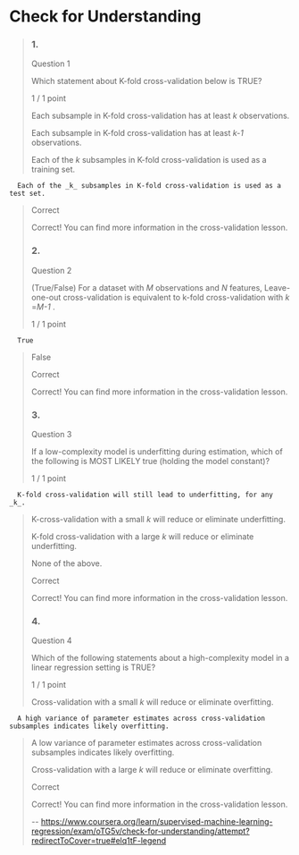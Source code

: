 # Check for Understanding
> ### 1.
> 
> Question 1
> 
> Which statement about K-fold cross-validation below is TRUE?
> 
> 1 / 1 point
> 
>  Each subsample in K-fold cross-validation has at least _k_ observations. 
> 
>  Each subsample in K-fold cross-validation has at least _k-1_ observations. 
> 
>  Each of the _k_ subsamples in K-fold cross-validation is used as a training set. 
> 
      Each of the _k_ subsamples in K-fold cross-validation is used as a test set. 
> 
> Correct
> 
> Correct! You can find more information in the cross-validation lesson.
> 
> ### 2.
> 
> Question 2
> 
> (True/False) For a dataset with _M_ observations and _N_ features, Leave-one-out cross-validation is equivalent to k-fold cross-validation with _k_ =_M-1_ .
> 
> 1 / 1 point
> 
      True 
> 
>  False 
> 
> Correct
> 
> Correct! You can find more information in the cross-validation lesson.
> 
> ### 3.
> 
> Question 3
> 
> If a low-complexity model is underfitting during estimation, which of the following is MOST LIKELY true (holding the model constant)?
> 
> 1 / 1 point
> 
      K-fold cross-validation will still lead to underfitting, for any _k_. 
> 
>  K-cross-validation with a small _k_ will reduce or eliminate underfitting. 
> 
>  K-fold cross-validation with a large _k_ will reduce or eliminate underfitting. 
> 
>  None of the above. 
> 
> Correct
> 
> Correct! You can find more information in the cross-validation lesson.
> 
> ### 4.
> 
> Question 4
> 
> Which of the following statements about a high-complexity model in a linear regression setting is TRUE?
> 
> 1 / 1 point
> 
>  Cross-validation with a small _k_ will reduce or eliminate overfitting. 
> 
      A high variance of parameter estimates across cross-validation subsamples indicates likely overfitting. 
> 
>  A low variance of parameter estimates across cross-validation subsamples indicates likely overfitting. 
> 
>  Cross-validation with a large _k_ will reduce or eliminate overfitting. 
> 
> Correct
> 
> Correct! You can find more information in the cross-validation lesson.
>
> -- https://www.coursera.org/learn/supervised-machine-learning-regression/exam/oTG5v/check-for-understanding/attempt?redirectToCover=true#elq1tF-legend
